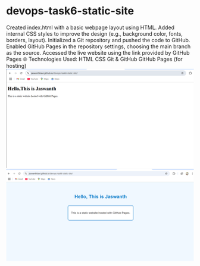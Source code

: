 # devops-task6-static-site
Created index.html with a basic webpage layout using HTML.
Added internal CSS styles to improve the design (e.g., background color, fonts, borders, layout).
Initialized a Git repository and pushed the code to GitHub.
Enabled GitHub Pages in the repository settings, choosing the main branch as the source.
Accessed the live website using the link provided by GitHub Pages
🌐 Technologies Used:
HTML
CSS
Git & GitHub
GitHub Pages (for hosting)
![image alt](https://github.com/jaswanthBavi/devops-task6-static-site/blob/00dae0f6e8bd4acaa8887baab159892b1b58720c/Screenshot%202025-04-15%20195459.png)
![image alt](https://github.com/jaswanthBavi/devops-task6-static-site/blob/61ee4bad75e956d3850521b4004547d461b40742/Screenshot%202025-04-15%20200443.png)
